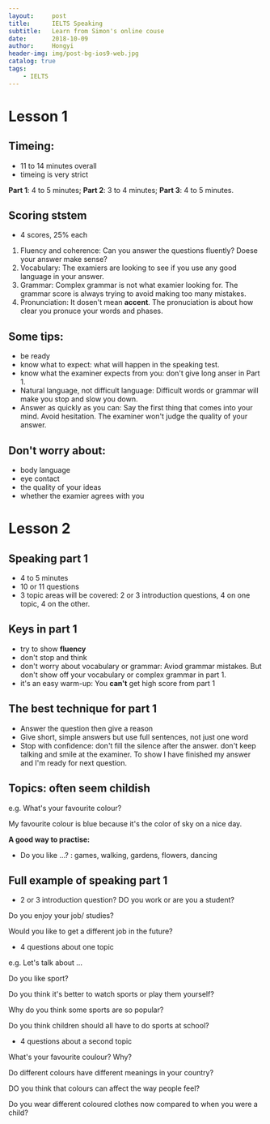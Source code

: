 ```yaml
---
layout:     post
title:      IELTS Speaking
subtitle:   Learn from Simon's online couse
date:       2018-10-09
author:     Hongyi
header-img: img/post-bg-ios9-web.jpg
catalog: true
tags:
    - IELTS
---
```


# Lesson 1
## Timeing:
- 11 to 14 minutes overall
- timeing is very strict

**Part 1**: 4 to 5 minutes; **Part 2**: 3 to 4 minutes; **Part 3**: 4 to 5 minutes.

## Scoring ststem
- 4 scores, 25% each
1. Fluency and coherence: Can you answer the questions fluently? Doese your answer make sense?
2. Vocabulary: The examiers are looking to see if you use any good language in your answer.
3. Grammar: Complex grammar is not what examier looking for.  The grammar score is always trying to avoid making too many mistakes.
4. Pronunciation: It dosen't mean **accent**. The pronuciation is about how clear you pronuce your words and phases.

## Some tips:
- be ready
- know what to expect: what will happen in the speaking test.
- know what the examiner expects from you: don't give long anser in Part 1.
- Natural language, not difficult language: Difficult words or grammar will make you stop and slow you down.
- Answer as quickly as you can: Say the first thing that comes into your mind. Avoid hesitation. The examiner won't judge the quality of your answer.

## Don't worry about:
- body language
- eye contact
- the quality of your ideas
- whether the examier agrees with you

# Lesson 2
## Speaking part 1
- 4 to 5 minutes
- 10 or 11 questions
- 3 topic areas will be covered: 2 or 3 introduction questions, 4 on one topic, 4 on the other.

## Keys in part 1
- try to show **fluency**
- don't stop and think
- don't worry about vocabulary or grammar: Aviod grammar mistakes. But don't show off your vocabulary or complex grammar in part 1. 
- it's an easy warm-up: You **can't** get high score from part 1

## The best technique for part 1
- Answer the question then give a reason
- Give short, simple answers but use full sentences, not just one word
- Stop with confidence: don't fill the silence after the answer. don't keep talking and smile at the examiner. To show I have finished my answer and I'm ready for next question.

## Topics: often seem childish
e.g. What's your favourite colour?

My favourite colour is blue because it's the color of sky on a nice day.

**A good way to practise:**
- Do you like ...? : games, walking, gardens, flowers, dancing

## Full example of speaking part 1
- 2 or 3 introduction question?
DO you work or are you a student?

Do you enjoy your job/ studies?

Would you like to get a different job in the future?

- 4 questions about one topic

e.g. Let's talk about ...

Do you like sport?

Do you think it's better to watch sports or play them yourself?

Why do you think some sports are so popular?

Do you think children should all have to do sports at school?

- 4 questions about a second topic

What's your favourite coulour? Why?

Do different colours have different meanings in your country?

DO you think that colours can affect the way people feel?

Do you wear different coloured clothes now compared to when you were a child?

















